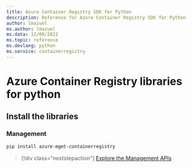 ```yaml
---
title: Azure Container Registry SDK for Python
description: Reference for Azure Container Registry SDK for Python
author: lmazuel
ms.author: lmazuel
ms.data: 12/09/2022
ms.topic: reference
ms.devlang: python
ms.service: containerregistry
---
```

# Azure Container Registry libraries for python

## Install the libraries


### Management

```bash
pip install azure-mgmt-containerregistry
```
> [!div class="nextstepaction"]
> [Explore the Management APIs](/python/api/overview/azure/containerregistry/management)